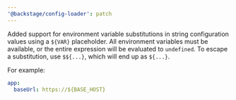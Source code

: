 ```yaml
---
'@backstage/config-loader': patch
---
```


Added support for environment variable substitutions in string configuration values using a `${VAR}` placeholder. All environment variables must be available, or the entire expression will be evaluated to `undefined`. To escape a substitution, use `$${...}`, which will end up as `${...}`.

For example:

```yaml
app:
  baseUrl: https://${BASE_HOST}
```
